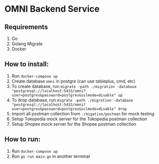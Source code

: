 # OMNI Backend Service

## Requirements

1. Go
2. Golang Migrate
3. Docker

## How to install:

1. Run `docker-compose up`
2. Create database `omni` in postgre (can use tableplus, cmd, etc)
3. To create database, run `migrate -path ./migration -database "postgresql://localhost:5433/omni?user=postgres&password=postgres&sslmode=disable" up`
4. To drop database, run `migrate -path ./migration -database "postgresql://localhost:5433/omni?user=postgres&password=postgres&sslmode=disable" drop`
5. Import all postman collection from `./migation/postman` for mock testing
6. Setup Tokopedia mock server for the Tokopedia postman collection
7. Setup Shopee mock server for the Shopee postman collection

## How to run:

1. Run `docker-compose up`
2. Run `go run main.go` in another terminal
